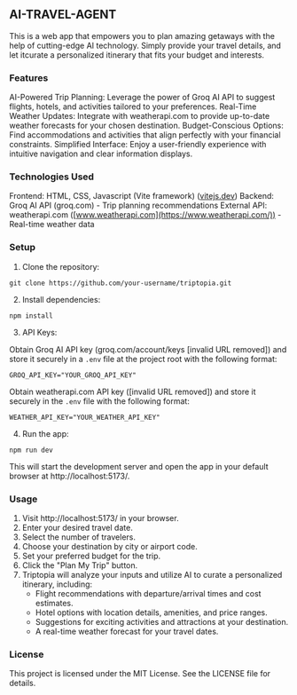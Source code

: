## AI-TRAVEL-AGENT

This is a web app that empowers you to plan amazing getaways with the help of cutting-edge AI technology. Simply provide your travel details, and let itcurate a personalized itinerary that fits your budget and interests.

### Features

AI-Powered Trip Planning: Leverage the power of Groq AI API to suggest flights, hotels, and activities tailored to your preferences.
Real-Time Weather Updates: Integrate with weatherapi.com to provide up-to-date weather forecasts for your chosen destination.
Budget-Conscious Options: Find accommodations and activities that align perfectly with your financial constraints.
Simplified Interface: Enjoy a user-friendly experience with intuitive navigation and clear information displays.

### Technologies Used

Frontend: HTML, CSS, Javascript (Vite framework) ([vitejs.dev](https://vitejs.dev/))
Backend: Groq AI API (groq.com) - Trip planning recommendations
External API: weatherapi.com ([www.weatherapi.com](https://www.weatherapi.com/)) - Real-time weather data

### Setup

1. Clone the repository:

```
git clone https://github.com/your-username/triptopia.git
```

2. Install dependencies:

```
npm install
```

3. API Keys:

Obtain Groq AI API key (groq.com/account/keys [invalid URL removed]) and store it securely in a `.env` file at the project root with the following format:

```
GROQ_API_KEY="YOUR_GROQ_API_KEY"
```

Obtain weatherapi.com API key ([invalid URL removed]) and store it securely in the `.env` file with the following format:

```
WEATHER_API_KEY="YOUR_WEATHER_API_KEY"
```

4. Run the app:

```
npm run dev
```

This will start the development server and open the app in your default browser at http://localhost:5173/. 

### Usage

1. Visit http://localhost:5173/ in your browser.
2. Enter your desired travel date.
3. Select the number of travelers.
4. Choose your destination by city or airport code.
5. Set your preferred budget for the trip.
6. Click the "Plan My Trip" button.
7. Triptopia will analyze your inputs and utilize AI to curate a personalized itinerary, including:
    - Flight recommendations with departure/arrival times and cost estimates.
    - Hotel options with location details, amenities, and price ranges.
    - Suggestions for exciting activities and attractions at your destination.
    - A real-time weather forecast for your travel dates.


### License

This project is licensed under the MIT License. See the LICENSE file for details.
